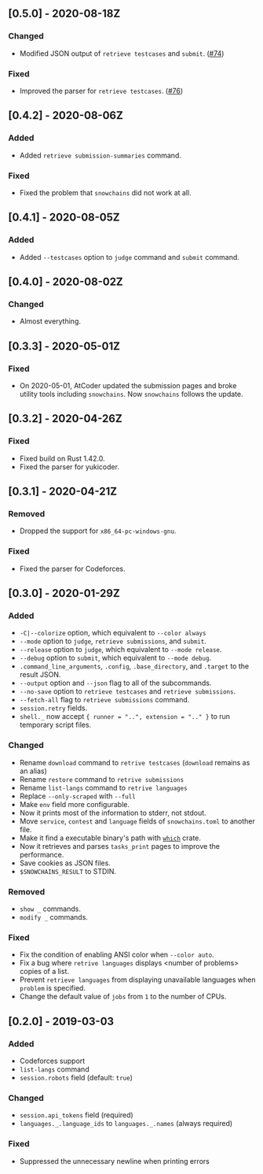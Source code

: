 ## [0.5.0] - 2020-08-18Z

### Changed

- Modified JSON output of `retrieve testcases` and `submit`. ([#74](https://github.com/qryxip/snowchains/pull/74))

### Fixed

- Improved the parser for `retrieve testcases`. ([#76](https://github.com/qryxip/snowchains/pull/76))

## [0.4.2] - 2020-08-06Z

### Added

- Added `retrieve submission-summaries` command.

### Fixed

- Fixed the problem that `snowchains` did not work at all.

## [0.4.1] - 2020-08-05Z

### Added

- Added `--testcases` option to `judge` command and `submit` command.

## [0.4.0] - 2020-08-02Z

### Changed

* Almost everything.

## [0.3.3] - 2020-05-01Z

### Fixed

* On 2020-05-01, AtCoder updated the submission pages and broke utility tools including `snowchains`. Now `snowchains` follows the update.

## [0.3.2] - 2020-04-26Z

### Fixed

* Fixed build on Rust 1.42.0.
* Fixed the parser for yukicoder.

## [0.3.1] - 2020-04-21Z

### Removed

* Dropped the support for `x86_64-pc-windows-gnu`.

### Fixed

* Fixed the parser for Codeforces.

## [0.3.0] - 2020-01-29Z

### Added

* `-C|--colorize` option, which equivalent to `--color always`
* `--mode` option to `judge`, `retrieve submissions`, and `submit`.
* `--release` option to `judge`, which equivalent to `--mode release`.
* `--debug` option to `submit`, which equivalent to `--mode debug`.
* `.command_line_arguments`, `.config`, `.base_directory`, and `.target` to the result JSON.
* `--output` option and `--json` flag to all of the subcommands.
* `--no-save` option to `retrieve testcases` and `retrieve submissions`.
* `--fetch-all` flag to `retrieve submissions` command.
* `session.retry` fields.
* `shell._` now accept `{ runner = "..", extension = ".." }` to run temporary script files.

### Changed

* Rename `download` command to `retrive testcases` (`download` remains as an alias)
* Rename `restore` command to `retrive submissions`
* Rename `list-langs` command to `retrive languages`
* Replace `--only-scraped` with `--full`
* Make `env` field more configurable.
* Now it prints most of the information to stderr, not stdout.
* Move `service`, `contest` and `language` fields of `snowchains.toml` to another file.
* Make it find a executable binary's path with [`which`](https://crates.io/crates/which) crate.
* Now it retrieves and parses `tasks_print` pages to improve the performance.
* Save cookies as JSON files.
* `$SNOWCHAINS_RESULT` to STDIN.

### Removed

* `show _` commands.
* `modify _` commands.

### Fixed

* Fix the condition of enabling ANSI color when `--color auto`.
* Fix a bug where `retrive languages` displays &lt;number of problems&gt; copies of a list.
* Prevent `retrieve languages` from displaying unavailable languages when `problem` is specified.
* Change the default value of `jobs` from `1` to the number of CPUs.

## [0.2.0] - 2019-03-03

### Added

* Codeforces support
* `list-langs` command
* `session.robots` field (default: `true`)

### Changed

* `session.api_tokens` field (required)
* `languages._.language_ids` to `languages._.names` (always required)

### Fixed

* Suppressed the unnecessary newline when printing errors
